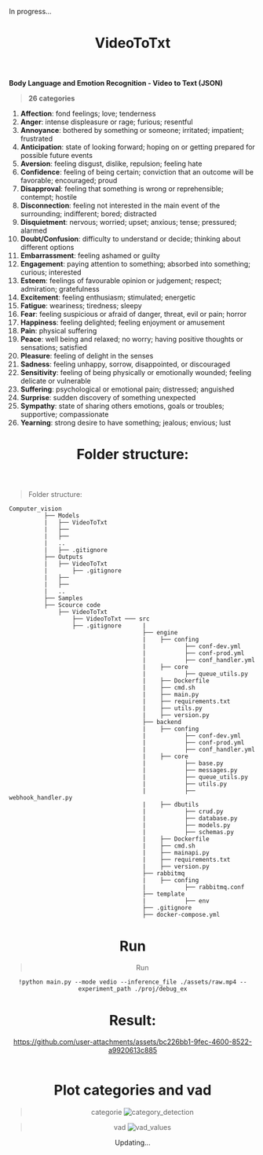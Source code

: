 In progress...

<header>
  
  # VideoToTxt
  
  </header>

**Body Language and Emotion Recognition - Video to Text (JSON)**

>**26 categories**

1. **Affection**: fond feelings; love; tenderness
2. **Anger**: intense displeasure or rage; furious; resentful
3. **Annoyance**: bothered by something or someone; irritated; impatient; frustrated
4. **Anticipation**: state of looking forward; hoping on or getting prepared for possible future events
5. **Aversion**: feeling disgust, dislike, repulsion; feeling hate
6. **Confidence**: feeling of being certain; conviction that an outcome will be favorable; encouraged; proud
7. **Disapproval**: feeling that something is wrong or reprehensible; contempt; hostile
8. **Disconnection**: feeling not interested in the main event of the surrounding; indifferent; bored; distracted
9. **Disquietment**: nervous; worried; upset; anxious; tense; pressured; alarmed
10. **Doubt/Confusion**: difficulty to understand or decide; thinking about different options
11. **Embarrassment**: feeling ashamed or guilty
12. **Engagement**: paying attention to something; absorbed into something; curious; interested
13. **Esteem**: feelings of favourable opinion or judgement; respect; admiration; gratefulness
14. **Excitement**: feeling enthusiasm; stimulated; energetic
15. **Fatigue**: weariness; tiredness; sleepy
16. **Fear**: feeling suspicious or afraid of danger, threat, evil or pain; horror
17. **Happiness**: feeling delighted; feeling enjoyment or amusement
18. **Pain**: physical suffering
19. **Peace**: well being and relaxed; no worry; having positive thoughts or sensations; satisfied
20. **Pleasure**: feeling of delight in the senses
21. **Sadness**: feeling unhappy, sorrow, disappointed, or discouraged
22. **Sensitivity**: feeling of being physically or emotionally wounded; feeling delicate or vulnerable
23. **Suffering**: psychological or emotional pain; distressed; anguished
24. **Surprise**: sudden discovery of something unexpected
25. **Sympathy**: state of sharing others emotions, goals or troubles; supportive; compassionate
26. **Yearning**: strong desire to have something; jealous; envious; lust



<header>
  
  # Folder structure:
  
  </header>



>Folder structure:
```
Computer_vision
          ├── Models
          |   ├── VideoToTxt
          |   ├── 
          |   ├──
          |   ..
          |   ├── .gitignore
          ├── Outputs
          |   ├── VideoToTxt
          |       ├── .gitignore
          |   ├── 
          |   ├──
          |   ..
          ├── Samples
          ├── Scource code
              ├── VideoToTxt
                  ├── VideoToTxt ─── src
                  ├── .gitignore      |
                                      ├── engine
                                      |    ├── confing
                                      |           ├── conf-dev.yml
                                      |           ├── conf-prod.yml
                                      |           ├── conf_handler.yml
                                      |    ├── core
                                      |           ├── queue_utils.py
                                      |    ├── Dockerfile
                                      |    ├── cmd.sh
                                      |    ├── main.py
                                      |    ├── requirements.txt
                                      |    ├── utils.py
                                      |    ├── version.py
                                      ├── backend
                                      |    ├── confing
                                      |           ├── conf-dev.yml
                                      |           ├── conf-prod.yml
                                      |           ├── conf_handler.yml
                                      |    ├── core
                                      |           ├── base.py
                                      |           ├── messages.py
                                      |           ├── queue_utils.py
                                      |           ├── utils.py
                                      |           ├── webhook_handler.py
                                      |    ├── dbutils
                                      |           ├── crud.py
                                      |           ├── database.py
                                      |           ├── models.py
                                      |           ├── schemas.py
                                      |    ├── Dockerfile
                                      |    ├── cmd.sh
                                      |    ├── mainapi.py
                                      |    ├── requirements.txt
                                      |    ├── version.py
                                      ├── rabbitmq
                                      |    ├── confing
                                      |           ├── rabbitmq.conf
                                      ├── template
                                      |           ├── env
                                      ├── .gitignore
                                      ├── docker-compose.yml
```

<header>
  
  # Run
  
<header>

> Run

```
!python main.py --mode vedio --inference_file ./assets/raw.mp4 --experiment_path ./proj/debug_ex
```

<header>
  
  # Result:
  

https://github.com/user-attachments/assets/bc226bb1-9fec-4600-8522-a9920613c885


  
  </header>


# Plot categories and vad

>categorie
![category_detection](https://github.com/user-attachments/assets/95c5f70c-d4ac-48f7-82c1-3f831bb62173)


>vad
![vad_values](https://github.com/user-attachments/assets/aa0f653c-0c90-475e-9569-edae289df024)


Updating...


